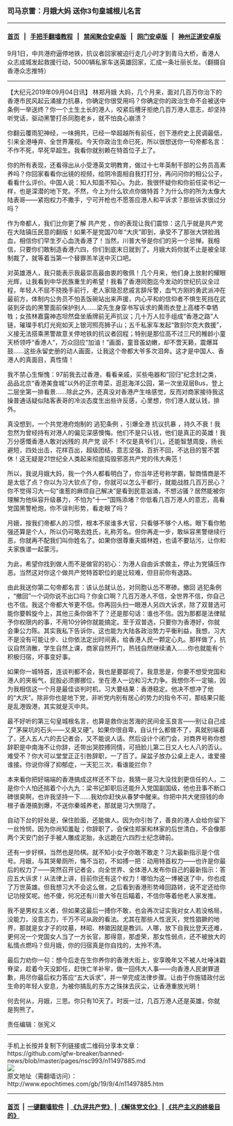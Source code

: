 ### 司马京雷：月娥大妈  送你3句皇城根儿名言
------------------------

#### [首页](https://github.com/gfw-breaker/banned-news/blob/master/README.md) &nbsp;&nbsp;|&nbsp;&nbsp; [手把手翻墙教程](https://github.com/gfw-breaker/guides/wiki) &nbsp;&nbsp;|&nbsp;&nbsp; [禁闻聚合安卓版](https://github.com/gfw-breaker/bn-android) &nbsp;&nbsp;|&nbsp;&nbsp; [网门安卓版](https://github.com/oGate2/oGate) &nbsp;&nbsp;|&nbsp;&nbsp; [神州正道安卓版](https://github.com/SzzdOgate/update) 



<div><img alt="" class="aligncenter wp-post-image" src="http://i.epochtimes.com/assets/uploads/2019/09/image24-1-600x400.jpg"/>
<div class="red16 caption">
 9月1日，中共港府逼停地铁，抗议者回家被迫行走几小时才到青马大桥，香港人众志成城发起救援行动，5000辆私家车送英雄回家，汇成一条壮丽长龙。（翻摄自香港众志推特）
</div>
</div><hr/><div><p>
 【大纪元2019年09月04日讯】
 <ok href="http://www.epochtimes.com/gb/tag/%E6%9E%97%E9%83%91%E6%9C%88%E5%A8%A5.html">
  林郑月娥
 </ok>
 大妈，几个月来，面对几百万你治下的香港市民风起云涌接力抗暴，你确定你很受用吗？你确定你的政治生命不会被送中条例一举送终？你一个土生土长的港人，咬紧后槽牙拒绝几百万港人意志，却坚持听党话，驱动黑警打杀同胞老乡，就不怕良心崩溃？
</p>
<p>
 你翻云覆雨犯神经，一味拥共，已经一举超越所有前任，创下港府史上民调最低，引来全港唾弃、全世界蔑视。今天你政治生命已死，所以很想送你一句帝都名言：不作不死，早死早超生。我看你就别赖在特首位子上了。
</p>
<p>
 你的所有表现，还看得出从小受港英文明教育，做过十七年英制干部的公务员高素养吗？你回家看看你出镜的视频，给阴冷面相自我打打分，再问问你的相公公子，看看什么评价。中国人说：知人知面不知心。为此，我很怀疑你和你前任梁书记一样，也是深潜的地下党。不然，今上为什么钦点你做特首？为什么你的所为太像大陆表哥——紧抱权力不撒手，宁可开枪也不愿答应港人和平诉求？那些诉求很过分吗？
</p>
<p>
 作为帝都人，我们比你更了解
 <ok href="http://www.epochtimes.com/gb/tag/%E5%85%B1%E4%BA%A7%E5%85%9A.html">
  共产党
 </ok>
 ，你的表现让我们震惊：这几乎就是共产党在大陆镇压民意的翻版！如果不是党国70年“大庆”即到，承受不了那张大饼脸溅血，相信你们早生歹心血洗香港了！当然，川普大爷是你们的另一个忌惮。我相信，只要你们敢制造香港六四，你们到底末日就到了。月娥大妈你就不止是被全球制裁了，就等着当第一个替罪羔羊送中灭口吧。
</p>
<p>
 对英雄港人，我只能表示我最崇高最由衷的敬佩！几个月来，他们身上放射的耀眼光辉，让我看到中华民族重生的希望！我看了香港同胞迄今发动的世纪抗议全过程，年轻人不屈不挠挽手前行，老人家隐忍悲戚言辞斥警，血气方刚的勇武派冲在最前方，体制内公务员不怕丢饭碗站出来声援，内心平和的信仰者不惧生死挡在武装到牙齿的黑警面前保护别人……梁先生身穿书写诉求的黄雨衣登上高楼不幸牺牲；女孩林嘉露神态坦然盘坐盾牌前无声抗议；几十万人拉手组成“香港之路”人链，璀璨手机灯光宛如天上银河照亮狮子山；五千私家车发起“敦刻尔克大救援”，义接无法搭乘黑警故意关停地铁的抗议者回程；特别是那位高不过三尺的稚龄小童天桥领呼“香港人”，万众回应“加油！”画面，童音虽幼嫩，却不啻天籁，震爆耳鼓……这些永留史册的动人画面，让我这个帝都大爷多次泪奔。这才是中国人、香港人的真面目，真性情！
</p>
<p>
 我不禁心生惭愧：97前我去过香港，看看亲戚，买些电器和“回归”纪念封之类，品品北京“香港美食城”以外的正宗粤菜，逛逛海洋公园，第一次坐双层Bus，登上二层坐第一排看景……除此之外，还真没对香港产生啥感觉，反而对商家接待我这操普通话疑似陆客表哥的冷淡态度生出些许反感，心里想，你们港人就认钱，排外。
</p>
<p>
 真没想到，一个共党港府炮制的
 <ok href="http://www.epochtimes.com/gb/tag/%E9%80%83%E7%8A%AF%E6%9D%A1%E4%BE%8B.html">
  逃犯条例
 </ok>
 ，引爆全港
 <ok href="http://www.epochtimes.com/gb/tag/%E6%8A%97%E8%AE%AE%E6%8A%97%E6%9A%B4.html">
  抗议抗暴
 </ok>
 ，持久不衰！我忽然为曾经持有对港人的偏见深感懊悔。他们不是只认钱，他们是真正的英雄！我万分感慨香港人敢对凶残的
 <ok href="http://www.epochtimes.com/gb/tag/%E5%85%B1%E4%BA%A7%E5%85%9A.html">
  共产党
 </ok>
 说不！不仅是真爷们儿，还能智慧周旋，扬长避短，四处出击，花样百出，超级团结，意志坚强，百折不回，不达目的誓不罢休！这无疑是21世纪全人类起来彻底捣毁邪恶共产党的伟大典范！
</p>
<p>
 所以，我说月娥大妈，我一个外人都看明白了，你当年还号称学霸，智商情商是不是太低了点？你以为习大钦点了你，你就可以怎么干都行，就能战胜几百万民心？你不觉得习大一句“谁惹的麻烦自己解决”是看到民意汹涌，不想沾骚？居然能被你理解为他纵容升级暴力，不怕为“十一”国殇添堵？你低看几百万港人的意志，高看党国黑警枪炮，你不误判形势，看走眼了吗？
</p>
<p>
 月娥，按我们帝都人的习惯，根本不尿谁多大官，只看够不够个人格。眼下看你勉强还算是个人，所以仍可略去姓氏，礼称芳名。但你再走一步，敢纵容黑警继续行恶，你就再不配我们叫你姓名了。如果你很尊重夫婿林姓，也请不要玷污，让你和夫家族谱一起蒙污。
</p>
<p>
 为此，希望你找到做人而不是做官的初心：为港人自由诉求做主，停止为党镇压作恶。当然这对你这个做共产党特首职位的是比较难，但目前你有退路。
</p>
<p>
 由此我送你第二句帝都名言：该认怂就认怂，对同胞认怂不寒碜。撤回
 <ok href="http://www.epochtimes.com/gb/tag/%E9%80%83%E7%8A%AF%E6%9D%A1%E4%BE%8B.html">
  逃犯条例
 </ok>
 ，“撤回”一个词你说不出口吗？你金口啊？几百万港人不信，全世界不信，你自己也不信。我这个帝都大爷更不信。你再回头扫一眼港人另四大诉求，除了双普选可能你要斡旋今上，其他三条你做不了？还是那句话：谁也不信。因为那都是法律赋予你权限内的事，不用10分钟你就能搞定。至于双普选，只要你为香港好，你就会秉公力陈。其实我私下告诉你，这也能为大陆各政治势力平衡利益，我想，习大不是没有可能让步、让你依法定出时间表，给香港人民一颗定心丸。那样做了，抗议自然消散，学生自然上课，商家自然开门，热钱自然继续涌入……你也就能有个积极归宿，坏事变好事。
</p>
<p>
 如果你一城特首，连谈判都不会，我也是要鄙视了。我意思是，你要不想受党国和港人的夹板气，屁股必须挪挪位，坐在港人一边和习大力争。我想你不一定输，因为我相信这一个月是最佳谈判时机，习大要结果：香港稳定。他决不想冲了他的“大庆”。除非你也是地下党，非听党内别有居心的势力的指令不可，那结果只能是乱港毁港，其实就是灭中共。
</p>
<p>
 最不好听的第三句皇城根名言，也算是救你出苦海的民间金玉良言——别让自己成了“茅屎坑的石头——又臭又硬”。如果你很自卑，自认什么都做不了，真就别端着了，还人五人六的去记者会，又不能说人话。然后设计个闭门会，对商界号称你想辞职是中南海不让你辞，还带出哭腔搏同情，可扭脸儿第二日又人七人八的否认。难受不？你大可以堂堂正正引咎辞职，一了百了。屎盆子放办公桌上走人，谁爱接谁接。你说你得了抑郁症，一天犯三次，看谁能拦你？
</p>
<p>
 本来看你把好端端的香港搞成这样还不下台，我猜一是习大没找到更信任的人，二是你个人怕还揣着个小九九：梁书记卸职后还能升入党国副国级，他也丑事不断口碑很臭啊，也许我坚持一下……我劝你赶快从春梦中醒来。你把中共大佬捞钱的命根子香港搞到爆，不送你秦城养老，那就是习大恻隐了。
</p>
<p>
 自动下台的好处是，保住脸面，还能做人。因为你引咎了，善良的港人会给你留下一丝怜悯，因为你尚知羞耻；你辞职了，会保住郑家和林家的后世清白，不会像那两个天安门刽子手被人雕成泥胎，永远跪在六四烈士纪念碑前。
</p>
<p>
 还有一步好棋，当然也是险棋。就不知小女子你敢不敢走？习大最新指示是个信号。月娥，与其哭晕厕所，悔不当初，不如搏一把：动用特首权力——也许是你最后的权力了——突然召开记者会，向全世界、全体港人发布你自己的最新指示：答应五大诉求！从法律上讲，目前你还有这个权力！哪怕为这一博被送了中，你也成了万世英雄。但我想习大不会这么做，之后看到香港形势峰回路转，说不定还给你记功授奖呢。他不傻，何况还有川普大爷在后瞄着，不信你等着他老人家发推。
</p>
<p>
 我不是男权主义者，但如果这最后一搏你不敢，也会再次证实我对女人若没格局，没能力，没意志力，千万不可从政的看法。尤其在那些人性泯灭，党性猖獗的地界，那就是女才子的坟墓，林昭、林徽因就是教训。人哪，放下自我比登天还难，更何况一个党国女人当了一方长官，那得意，那虚荣，那女性弱点，还不被放大的私情点燃吗？但月娥，你的归宿真是你自找的，太拎不清。
</p>
<p>
 最后力劝你一句：想今后走在生你养你的香港大街上，安享晚年又不被人吐唾沫戳脊梁，趁着今天没卸任，赶快亡羊补牢，做一回伟大人事——向香港人民谢罪道歉，用尽你最后权力答应“五大诉求”，并一举完成法律步骤。让由于你施错政付出生命的年轻人安息，为被你搞乱的东方之珠抹去灰尘，让香港重放光明！
</p>
<p>
 何去何从，月娥，三思。你只有10天了。时辰一过，几百万港人还是英雄，你就是狗熊了。
</p>
<p>
 责任编辑：张宪义
</p>
</div>
<hr/>
手机上长按并复制下列链接或二维码分享本文章：<br/>
https://github.com/gfw-breaker/banned-news/blob/master/pages/nsc993/n11497885.md <br/>
<a href='https://github.com/gfw-breaker/banned-news/blob/master/pages/nsc993/n11497885.md'><img src='https://github.com/gfw-breaker/banned-news/blob/master/pages/nsc993/n11497885.md.png'/></a> <br/>
原文地址（需翻墙访问）：http://www.epochtimes.com/gb/19/9/4/n11497885.htm


------------------------
#### [首页](https://github.com/gfw-breaker/banned-news/blob/master/README.md) &nbsp;|&nbsp; [一键翻墙软件](https://github.com/gfw-breaker/nogfw/blob/master/README.md) &nbsp;| [《九评共产党》](https://github.com/gfw-breaker/9ping.md/blob/master/README.md#九评之一评共产党是什么) | [《解体党文化》](https://github.com/gfw-breaker/jtdwh.md/blob/master/README.md) | [《共产主义的终极目的》](https://github.com/gfw-breaker/gczydzjmd.md/blob/master/README.md)


<img src='http://gfw-breaker.win/banned-news/pages/nsc993/n11497885.md' width='0px' height='0px'/>